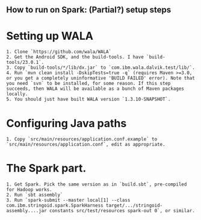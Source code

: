 ## How to run on Spark: (Partial?) setup steps

# Setting up WALA

    1. Clone `https://github.com/wala/WALA`
    2. Get the Android SDK, and the build-tools. I have `build-tools/23.0.1`.
    3. Copy `build-tools/*/lib/dx.jar` to `com.ibm.wala.dalvik.test/lib/`.
    4. Run `mvn clean install -DskipTests=true -q` (requires Maven >=3.0, or you get a completely uninformative 'BUILD FAILED' error). Note that you need `svn` to be installed, for some reason. If this step succeeds, then WALA will be available as a bunch of Maven packages locally.
    5. You should just have built WALA version `1.3.10-SNAPSHOT`.

# Configuring Java paths

    1. Copy `src/main/resources/application.conf.example` to `src/main/resources/application.conf`, edit as appropriate.

# The Spark part.
    1. Get Spark. Pick the same version as in `build.sbt`, pre-compiled for Hadoop works.
    2. Run `sbt assembly`
    3. Run `spark-submit --master local[1] --class com.ibm.stringoid.spark.SparkHarness target/.../stringoid-assembly....jar constants src/test/resources spark-out 0`, or similar.

